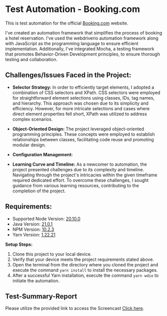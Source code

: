 # Test Automation - Booking.com
This is test automation for the official [Booking.com](https://www.amazon.com/) website.

I've created an automation framework that simplifies the process of booking a hotel reservation. I've used the webdriverio automation framework along with JavaScript as the programming language to ensure efficient implementation. Additionally, I've integrated Mocha, a testing framework that promotes Behavior-Driven Development principles, to ensure thorough testing and collaboration.

## Challenges/Issues Faced in the Project:

- **Selector Strategy:**
In order to efficiently target elements, I adopted a combination of CSS selectors and XPath. CSS selectors were employed for straightforward element selections using classes, IDs, tag names, and hierarchy. This approach was chosen due to its simplicity and efficiency. However, for more intricate selections and cases where direct element properties fell short, XPath was utilized to address complex scenarios.

- **Object-Oriented Design:**
The project leveraged object-oriented programming principles. These concepts were employed to establish relationships between classes, facilitating code reuse and promoting modular design.

- **Configuration Management:**


- **Learning Curve and Timeline:**
As a newcomer to automation, the project presented challenges due to its complexity and timeline. Navigating through the project's intricacies within the given timeframe required dedicated effort. To overcome these challenges, I sought guidance from various learning resources, contributing to the completion of the project.


## Requirements:
- Supported Node Version: [20.10.0](https://nodejs.org/en/download)
- Java Version: [21.0.1](https://www.oracle.com/java/technologies/downloads/)
- NPM Version: [10.2.3](https://docs.npmjs.com/downloading-and-installing-node-js-and-npm)
- Yarn Version: [1.22.21](https://classic.yarnpkg.com/lang/en/docs/install/#windows-stable)


**Setup Steps:**
1. Clone this project to your local device.
2. Verify that your device meets the project requirements stated above.
3. Open the terminal from the directory where you cloned the project and execute the command `yarn install` to install the necessary packages.
4. After a successful Yarn installation, execute the command `yarn wdio` to initiate the automation.


## Test-Summary-Report

Please utilize the provided link to access the Screencast [Click here](https://drive.google.com/file/d/14AW-aiYBA7ttKfaoZsh3oWE_An4m3J29/view?pli=1).




